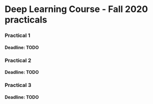 # Deep Learning Course - Fall 2020 practicals
### Practical 1
#### Deadline: TODO
### Practical 2
#### Deadline: TODO
### Practical 3
#### Deadline: TODO
